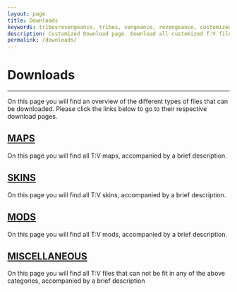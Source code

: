 ```yaml
---
layout: page
title: Downloads
keywords: tribesrevengeance, tribes, vengeance, revengeance, customized, fx, hudscript, hud, quickchat, reticle, crosshair
description: Customized Download page. Download all customized T:V files, like huds, quickchats, reticles, crosshairs and more.
permalink: /downloads/
---
```


# Downloads

* * *

On this page you will find an overview of the different types of files that can be downloaded. Please click the links below to go to their respective download pages.


## [MAPS](/downloads/maps/)

On this page you will find all T:V maps, accompanied by a brief description.



## [SKINS](/downloads/skins/)

On this page you will find all T:V skins, accompanied by a brief description.



## [MODS](/downloads/mods/)

On this page you will find all T:V mods, accompanied by a brief description.



## [MISCELLANEOUS](/downloads/miscellaneous/)

On this page you will find all T:V files that can not be fit in any of the above categories, accompanied by a brief description
